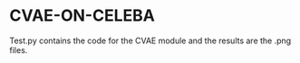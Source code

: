 # CVAE-ON-CELEBA

Test.py contains the code for the CVAE module and the results are the .png files.
